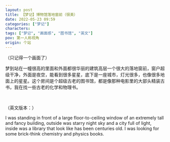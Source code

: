 ```yaml
---
layout: post
title: 【梦记】博物馆落地窗前（很美）
date: 2022-05-23 09:59
categories: ["梦记"]
characters: 
tags: ["梦记", "画面感", "图书馆", "英文"]
pov: 第一人称视角
origin: 个站
---
```


（只记得一个画面了）

梦到站在一幢很高的里面和外面都很华丽的建筑高层一个很大的落地窗前，窗户超级干净，外面是夜空，能看到很多星星，底下是一座城市，灯光很多，也像很多地面上的星星。这个房间是个超级古老的图书馆，都是像那种电影里的大部头精装古书，我在找一些古老的化学和物理书。

<br>

（英文版本：）

I was standing in front of a large floor-to-ceiling window of an extremely tall and fancy building, outside was starry night sky and a city full of light, inside was a library that look like has been centuries old. I was looking for some brick-think chemistry and physics books.
